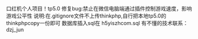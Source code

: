 口红机个人项目！tp5.0
修复bug:禁止在微信电脑端通过插件控制游戏速度，影响游戏公平性
说明:在.gitignore文件不上传thinkphp,自行把本地tp5.0的thinkphpcopy一份即可
数据库插入sql在 h5yiszhcom.sql
有不懂的技术联系：dzj_jun

